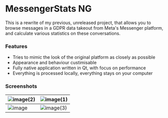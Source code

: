 
# MessengerStats NG

This is a rewrite of my previous, unreleased project, that allows you to browse messages in a GDPR data takeout from Meta's Messenger platform, and calculate various statistics on these conversations.

### Features
- Tries to mimic the look of the original platform as closely as possible
- Appearance and behaviour custimisable
- Fully native application written in Qt, with focus on performance
- Everything is processed locally, everything stays on your computer

### Screenshots
| ![image(2)](https://user-images.githubusercontent.com/17655680/213431966-f2e00a8f-f7bc-4d19-a386-a9510fe47402.png) | ![image(1)](https://user-images.githubusercontent.com/17655680/213431448-eedc17e9-c534-4675-8921-decc193306c0.png) |
|--|--|
| ![image](https://user-images.githubusercontent.com/17655680/213432304-cc8b791e-87a3-4751-a2b3-0c7c23cb17c6.png)| ![image(3)](https://user-images.githubusercontent.com/17655680/213432412-49a0ed89-0735-444c-b487-eb0e393f6aa2.png) |


